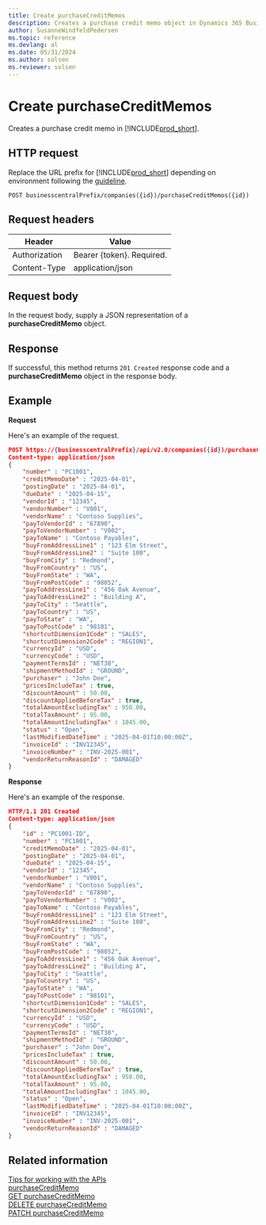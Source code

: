 ```yaml
---
title: Create purchaseCreditMemos
description: Creates a purchase credit memo object in Dynamics 365 Business Central.
author: SusanneWindfeldPedersen
ms.topic: reference
ms.devlang: al
ms.date: 05/31/2024
ms.author: solsen
ms.reviewer: solsen
---
```


# Create purchaseCreditMemos

Creates a purchase credit memo in [!INCLUDE[prod_short](../../../includes/prod_short.md)].

## HTTP request

Replace the URL prefix for [!INCLUDE[prod_short](../../../includes/prod_short.md)] depending on environment following the [guideline](../../v2.0/endpoints-apis-for-dynamics.md).

```
POST businesscentralPrefix/companies({id})/purchaseCreditMemos({id})
```

## Request headers

|Header|Value|
|------|-----|
|Authorization  |Bearer {token}. Required. |
|Content-Type  |application/json|

## Request body

In the request body, supply a JSON representation of a **purchaseCreditMemo** object.

## Response

If successful, this method returns ```201 Created``` response code and a **purchaseCreditMemo** object in the response body.


## Example

**Request**

Here's an example of the request.
```json
POST https://{businesscentralPrefix}/api/v2.0/companies({id})/purchaseCreditMemos
Content-type: application/json
{
    "number" : "PC1001",
    "creditMemoDate" : "2025-04-01",
    "postingDate" : "2025-04-01",
    "dueDate" : "2025-04-15",
    "vendorId" : "12345",
    "vendorNumber" : "V001",
    "vendorName" : "Contoso Supplies",
    "payToVendorId" : "67890",
    "payToVendorNumber" : "V002",
    "payToName" : "Contoso Payables",
    "buyFromAddressLine1" : "123 Elm Street",
    "buyFromAddressLine2" : "Suite 100",
    "buyFromCity" : "Redmond",
    "buyFromCountry" : "US",
    "buyFromState" : "WA",
    "buyFromPostCode" : "98052",
    "payToAddressLine1" : "456 Oak Avenue",
    "payToAddressLine2" : "Building A",
    "payToCity" : "Seattle",
    "payToCountry" : "US",
    "payToState" : "WA",
    "payToPostCode" : "98101",
    "shortcutDimension1Code" : "SALES",
    "shortcutDimension2Code" : "REGION1",
    "currencyId" : "USD",
    "currencyCode" : "USD",
    "paymentTermsId" : "NET30",
    "shipmentMethodId" : "GROUND",
    "purchaser" : "John Doe",
    "pricesIncludeTax" : true,
    "discountAmount" : 50.00,
    "discountAppliedBeforeTax" : true,
    "totalAmountExcludingTax" : 950.00,
    "totalTaxAmount" : 95.00,
    "totalAmountIncludingTax" : 1045.00,
    "status" : "Open",
    "lastModifiedDateTime" : "2025-04-01T10:00:00Z",
    "invoiceId" : "INV12345",
    "invoiceNumber" : "INV-2025-001",
    "vendorReturnReasonId" : "DAMAGED"
}
```

**Response**

Here's an example of the response.

```json
HTTP/1.1 201 Created
Content-type: application/json
{
    "id" : "PC1001-ID",
    "number" : "PC1001",
    "creditMemoDate" : "2025-04-01",
    "postingDate" : "2025-04-01",
    "dueDate" : "2025-04-15",
    "vendorId" : "12345",
    "vendorNumber" : "V001",
    "vendorName" : "Contoso Supplies",
    "payToVendorId" : "67890",
    "payToVendorNumber" : "V002",
    "payToName" : "Contoso Payables",
    "buyFromAddressLine1" : "123 Elm Street",
    "buyFromAddressLine2" : "Suite 100",
    "buyFromCity" : "Redmond",
    "buyFromCountry" : "US",
    "buyFromState" : "WA",
    "buyFromPostCode" : "98052",
    "payToAddressLine1" : "456 Oak Avenue",
    "payToAddressLine2" : "Building A",
    "payToCity" : "Seattle",
    "payToCountry" : "US",
    "payToState" : "WA",
    "payToPostCode" : "98101",
    "shortcutDimension1Code" : "SALES",
    "shortcutDimension2Code" : "REGION1",
    "currencyId" : "USD",
    "currencyCode" : "USD",
    "paymentTermsId" : "NET30",
    "shipmentMethodId" : "GROUND",
    "purchaser" : "John Doe",
    "pricesIncludeTax" : true,
    "discountAmount" : 50.00,
    "discountAppliedBeforeTax" : true,
    "totalAmountExcludingTax" : 950.00,
    "totalTaxAmount" : 95.00,
    "totalAmountIncludingTax" : 1045.00,
    "status" : "Open",
    "lastModifiedDateTime" : "2025-04-01T10:00:00Z",
    "invoiceId" : "INV12345",
    "invoiceNumber" : "INV-2025-001",
    "vendorReturnReasonId" : "DAMAGED"
}
```

## Related information

[Tips for working with the APIs](/dynamics365/business-central/dev-itpro/developer/devenv-connect-apps-tips)  
[purchaseCreditMemo](../resources/dynamics_purchaseCreditMemo.md)  
[GET purchaseCreditMemo](dynamics_purchasecreditmemo_get.md)  
[DELETE purchaseCreditMemo](dynamics_purchasecreditmemo_delete.md)  
[PATCH purchaseCreditMemo](dynamics_purchasecreditmemo_update.md)
